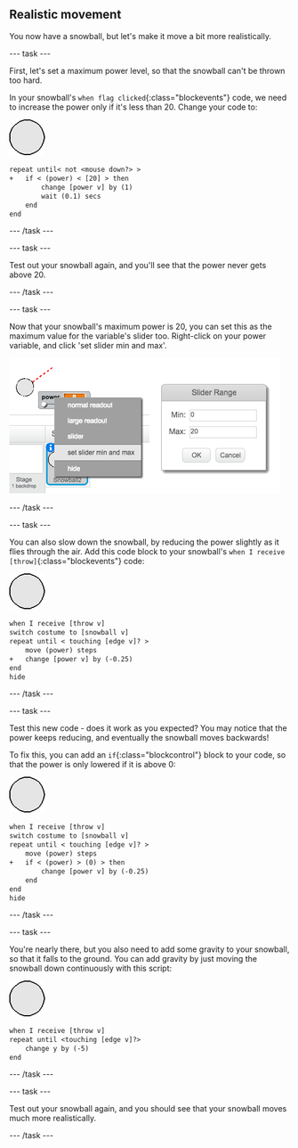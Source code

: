 ## Realistic movement

You now have a snowball, but let's make it move a bit more realistically.

--- task ---

First, let's set a maximum power level, so that the snowball can't be thrown too hard.

In your snowball's `when flag clicked`{:class="blockevents"} code, we need to increase the power only if it's less than 20. Change your code to:

![snowball sprite](images/snowball-sprite.png)

```blocks
repeat until< not <mouse down?> >
+	if < (power) < [20] > then
		change [power v] by (1)
		wait (0.1) secs
	end
end
```

--- /task ---

--- task ---

Test out your snowball again, and you'll see that the power never gets above 20.

--- /task ---

--- task ---

Now that your snowball's maximum power is 20, you can set this as the maximum value for the variable's slider too. Right-click on your power variable, and click 'set slider min and max'.

![min max of slider range](images/snow-minmax.png)


--- /task ---

--- task ---

You can also slow down the snowball, by reducing the power slightly as it flies through the air. Add this code block to your snowball's `when I receive [throw]`{:class="blockevents"} code:

![snowball sprite](images/snowball-sprite.png)

```blocks
when I receive [throw v]
switch costume to [snowball v]
repeat until < touching [edge v]? >
	move (power) steps
+	change [power v] by (-0.25)
end
hide
```

--- /task ---


--- task ---

Test this new code - does it work as you expected? You may notice that the power keeps reducing, and eventually the snowball moves backwards!

To fix this, you can add an `if`{:class="blockcontrol"} block to your code, so that the power is only lowered if it is above 0:

![snowball sprite](images/snowball-sprite.png)

```blocks
when I receive [throw v]
switch costume to [snowball v]
repeat until < touching [edge v]? >
	move (power) steps
+	if < (power) > (0) > then
		change [power v] by (-0.25)
	end
end
hide
```

--- /task ---

--- task ---

You're nearly there, but you also need to add some gravity to your snowball, so that it falls to the ground. You can add gravity by just moving the snowball down continuously with this script:

![snowball sprite](images/snowball-sprite.png)

```blocks
when I receive [throw v]
repeat until <touching [edge v]?>
	change y by (-5)
end
```

--- /task ---

--- task ---

Test out your snowball again, and you should see that your snowball moves much more realistically.

--- /task ---

